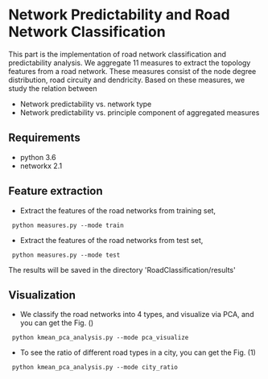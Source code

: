 # Network Predictability and Road Network Classification

This part is the implementation of road network classification and predictability analysis. We aggregate 11 measures to extract the topology features from a road network. These measures consist of the node degree distribution, road circuity and dendricity. Based on these measures, we study the relation between

* Network predictability vs. network type
* Network predictability vs. principle component of aggregated measures

## Requirements
* python 3.6
* networkx 2.1

## Feature extraction
* Extract the features of the road networks from training set,
```
 python measures.py --mode train
```
* Extract the features of the road networks from test set,
```
 python measures.py --mode test
```
The results will be saved in the directory 'RoadClassification/results'

## Visualization
* We classify the road networks into 4 types, and visualize via PCA, and you can get the Fig. ()
```
 python kmean_pca_analysis.py --mode pca_visualize
```
* To see the ratio of different road types in a city, you can get the Fig. (1)
```
 python kmean_pca_analysis.py --mode city_ratio
```
